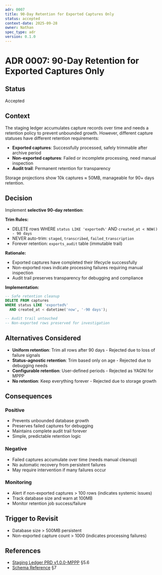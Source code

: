 ```yaml
---
adr: 0007
title: 90-Day Retention for Exported Captures Only
status: accepted
context-date: 2025-09-28
owner: Nathan
spec_type: adr
version: 0.1.0
---
```


# ADR 0007: 90-Day Retention for Exported Captures Only

## Status

Accepted

## Context

The staging ledger accumulates capture records over time and needs a retention policy to prevent unbounded growth. However, different capture statuses have different retention requirements:

- **Exported captures**: Successfully processed, safely trimmable after archive period
- **Non-exported captures**: Failed or incomplete processing, need manual inspection
- **Audit trail**: Permanent retention for transparency

Storage projections show 10k captures ≈ 50MB, manageable for 90+ days retention.

## Decision

Implement **selective 90-day retention**:

**Trim Rules:**

- DELETE rows WHERE `status LIKE 'exported%'` AND `created_at < NOW() - 90 days`
- NEVER auto-trim: `staged`, `transcribed`, `failed_transcription`
- Forever retention: `exports_audit` table (immutable trail)

**Rationale:**

- Exported captures have completed their lifecycle successfully
- Non-exported rows indicate processing failures requiring manual inspection
- Audit trail preserves transparency for debugging and compliance

**Implementation:**

```sql
-- Safe retention cleanup
DELETE FROM captures
WHERE status LIKE 'exported%'
  AND created_at < datetime('now', '-90 days');

-- Audit trail untouched
-- Non-exported rows preserved for investigation
```

## Alternatives Considered

- **Uniform retention**: Trim all rows after 90 days - Rejected due to loss of failure signals
- **Status-agnostic retention**: Trim based only on age - Rejected due to debugging needs
- **Configurable retention**: User-defined periods - Rejected as YAGNI for MPPP
- **No retention**: Keep everything forever - Rejected due to storage growth

## Consequences

### Positive

- Prevents unbounded database growth
- Preserves failed captures for debugging
- Maintains complete audit trail forever
- Simple, predictable retention logic

### Negative

- Failed captures accumulate over time (needs manual cleanup)
- No automatic recovery from persistent failures
- May require intervention if many failures occur

### Monitoring

- Alert if non-exported captures > 100 rows (indicates systemic issues)
- Track database size and warn at 100MB
- Monitor retention job success/failure

## Trigger to Revisit

- Database size > 500MB persistent
- Non-exported capture count > 1000 (indicates processing failures)

## References

- [Staging Ledger PRD v1.0.0-MPPP](../features/staging-ledger/prd-staging.md) §5.6
- [Schema Reference](../features/staging-ledger/schema-indexes.md) §7
